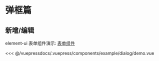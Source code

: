 # 弹框篇

## 新增/编辑
element-ui 表单组件演示: [表单组件](https://element.eleme.io/#/zh-CN/component/radio)

<demo-block>
<example-dialog-demo slot="source"/>
 <<< @/vuepressdocs/.vuepress/components/example/dialog/demo.vue
</demo-block>